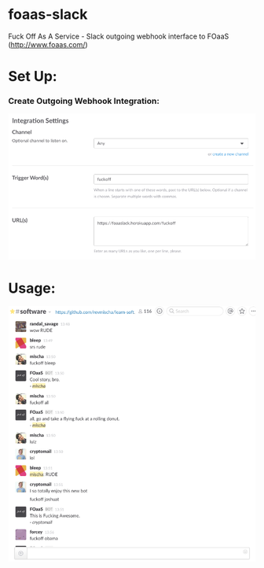 # foaas-slack
Fuck Off As A Service - Slack outgoing webhook interface to FOaaS (http://www.foaas.com/)

# Set Up:
### Create Outgoing Webhook Integration:
![Webhook Configuration](screenshots/webhook_config.png)

# Usage:
![Usage](screenshots/usage.png)

